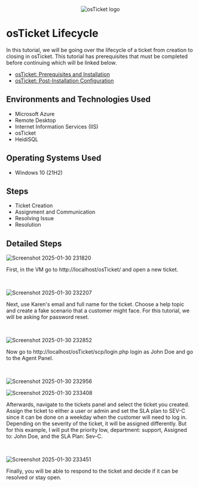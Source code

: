 <p align="center">
<img src="https://i.imgur.com/Clzj7Xs.png" alt="osTicket logo"/>
</p>

<h1>osTicket Lifecycle</h1>
In this tutorial, we will be going over the lifecycle of a ticket from creation to closing in osTicket. This tutorial has prerequisites that must be completed before continuing which will be linked below. </p>

- [osTicket: Prerequisites and Installation](https://github.com/bvongpradith/osticket-prereqs)
- [osTicket: Post-Installation Configuration](https://github.com/bvongpradith/osticket--post)

<h2>Environments and Technologies Used</h2>

- Microsoft Azure
- Remote Desktop
- Internet Information Services (IIS)
- osTicket
- HeidiSQL

<h2>Operating Systems Used </h2>

- Windows 10</b> (21H2)

<h2>Steps</h2>

- Ticket Creation
- Assignment and Communication
- Resolving Issue
- Resolution

<h2>Detailed Steps</h2>

![Screenshot 2025-01-30 231820](https://github.com/user-attachments/assets/1cf83e2c-5910-405c-8240-584f9b15a26f)

<p>
First, in the VM go to http://localhost/osTicket/ and open a new ticket.
</p>
<br />

![Screenshot 2025-01-30 232207](https://github.com/user-attachments/assets/49d15011-d221-430f-a045-608511159281)

<p>
Next, use Karen's email and full name for the ticket. Choose a help topic and create a fake scenario that a customer might face. For this tutorial, we will be asking for password reset.
</p>
<br />


![Screenshot 2025-01-30 232852](https://github.com/user-attachments/assets/a47c3439-a5ed-47da-b3d0-954ce1151d82)

<p>
Now go to http://localhost/osTicket/scp/login.php login as John Doe and go to the Agent Panel.
</p>
<br />



![Screenshot 2025-01-30 232956](https://github.com/user-attachments/assets/0d71c716-adb3-4c89-a4f1-8cc6bf1f0e1c)

![Screenshot 2025-01-30 233408](https://github.com/user-attachments/assets/1fac0ea1-8da4-49c6-aa02-e11a027ec4a7)


<p>
Afterwards, navigate to the tickets panel and select the ticket you created. Assign the ticket to either a user or admin and set the SLA plan to SEV-C since it can be done on a weekday when the customer will need to log in. Depending on the severity of the ticket, it will be assigned differently. But for this example, I will put the priority low, department: support, Assigned to: John Doe, and the SLA Plan: Sev-C.
</p>
<br />

![Screenshot 2025-01-30 233451](https://github.com/user-attachments/assets/6cf20b71-3d67-4d80-a5c1-e9f88080b1fc)

<p>
Finally, you will be able to respond to the ticket and decide if it can be resolved or stay open. 
<br />

